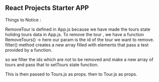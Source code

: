 ## React Projects Starter APP

Things to Notice :

RemoveTour is defined in App.js because we have made the tours state 
holidng tours data in App.js. 
To remove the tour , we have a function 
RemoveTours()  -> here our param is the id of the tour we  want to remove.
filter() method creates a new array filled with elements that pass a test provided by a function.

so we filter the ids which are not to be removed and make a new array of tours and pass that to setTours state function.

This is then passed to Tours.js as props.
then to Tour.js as props. 